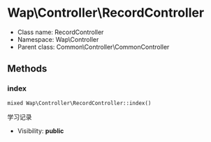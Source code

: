 Wap\Controller\RecordController
===============






* Class name: RecordController
* Namespace: Wap\Controller
* Parent class: Common\Controller\CommonController







Methods
-------


### index

    mixed Wap\Controller\RecordController::index()

学习记录



* Visibility: **public**




